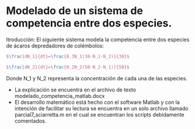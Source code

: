 # Modelado de un sistema de competencia entre dos especies.


Itroducción:
El siguiente sistema modela la competencia entre dos especies de ácaros depredadores de colémbolos:
```latex
$\frac{dN_1}{dt}=\frac{0.3N_1(30-N_1-N_2)}{30}$

$\frac{dN_2}{dt}=\frac{0.2N_2(50-N_2-N_1)}{50}$
```
Donde N_1 y N_2 representa la concentración de cada una de las especies.

- La explicación se encuentra en el archivo de texto modelado_competencia_matlab.docx
- El desarrollo matemático está hecho con el software Matlab y con la intención de facilitar su lectura se encuentra en un solo archivo llamado parcial7_sciarretta.m en el cual se encuentran los scripts debidamente comentados. 
